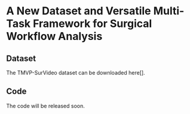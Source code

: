 # A New Dataset and Versatile Multi-Task Framework for Surgical Workflow Analysis

## Dataset
The TMVP-SurVideo dataset can be downloaded here[]. 


## Code

The code will be released soon.
